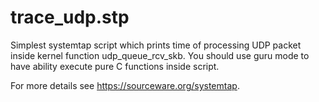 # trace_udp.stp

Simplest systemtap script which prints time of processing UDP packet inside kernel function udp_queue_rcv_skb.
You should use guru mode to have ability execute pure C functions inside script.

For more details see https://sourceware.org/systemtap.
